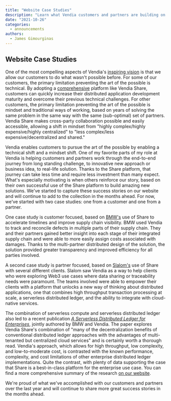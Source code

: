 ```yaml
---
title: "Website Case Studies"
description: "Learn what Vendia customers and partners are building on the Share platform"
date: "2021-10-26"
categories:
  - announcements
authors:
  - James Gimourginas
---
```


## Website Case Studies

One of the most compelling aspects of Vendia's [inspiring vision](https://www.vendia.net/blog/vendias-inspiring-vision) is that we allow our customers to do what wasn't possible before.  For some of our customers, the primary limitation preventing the art of the possible is technical.  By adopting a [comprehensive](https://www.vendia.net/blog/distributed-application-maturity-model) platform like Vendia Share, customers can quickly increase their distributed application development maturity and overcome their previous technical challenges.  For other customers, the primary limitation preventing the art of the possible is mindset and traditional ways of working, based on years of solving the same problem in the same way with the same (sub-optimal) set of partners.  Vendia Share makes cross-party collaboration possible and easily accessible, allowing a shift in mindset from "highly complex/highly expensive/highly centralized" to "less complex/less expensive/decentralized and shared."

Vendia enables customers to pursue the art of the possible by enabling a technical shift and a mindset shift.  One of my favorite parts of my role at Vendia is helping customers and partners work through the end-to-end journey from long standing challenge, to innovative new approach or business idea, to real-life solution.  Thanks to the Share platform, that journey can take less time and require less investment than many expect.  What's especially motivating  is when others reinforce our story, based on their own successful use of the Share platform to build amazing new solutions.  We've started to capture these success stories on our website and will continue to add to the collection in the months ahead.  For now, we've started with two case studies: one from a customer and one from a partner.

One case study is customer focused, based on [BMW's](https://www.vendia.net/bmw-case-study) use of Share to accelerate timelines and improve supply chain visibility.  BMW used Vendia to track and reconcile defects in multiple parts of their supply chain. They and their partners gained better insight into each stage of their integrated supply chain and were able to more easily assign costs associated with damages. Thanks to the multi-partner distributed design of the solution, the solution provided greater transparency and improved efficiency for all parties involved.

A second case study is partner focused, based on [Slalom's](https://www.vendia.net/slalom-case-study) use of Share with several different clients. Slalom saw Vendia as a way to help clients who were exploring Web3  use cases where data sharing or traceability needs were paramount.  The teams involved were able to empower their clients with a platform that unlocks a new way of thinking about distributed applications, one that combines high throughput transaction processing at scale, a serverless distributed ledger, and the ability to integrate with cloud-native services.

The combination of serverless compute and serverless distributed ledger also led to a recent publication _[A Serverless Distributed Ledger for Enterprises](https://arxiv.org/pdf/2110.09221v1.pdf)_, jointly authored by BMW and Vendia.  The paper explores Vendia Share's combination of "many of the decentralization benefits of conventional distributed ledger approaches with the advantages of multi-tenanted but centralized cloud services" and is certainly worth a thorough read.  Vendia's approach, which allows for high throughput, low complexity, and low-to-moderate cost, is contrasted with the known performance, complexity, and cost limitations of other enterprise distributed ledger implementations.  Quite the contrast, with plenty of data supporting the case that Share is a best-in-class platform for the enterprise use case. You can find a more comprehensive summary of the research [on our website](https://www.vendia.net/blog/serverless-distributed-ledger-for-enterprises).

We're proud of what we've accomplished with our customers and partners over the last year and will continue to share more great success stories in the months ahead.